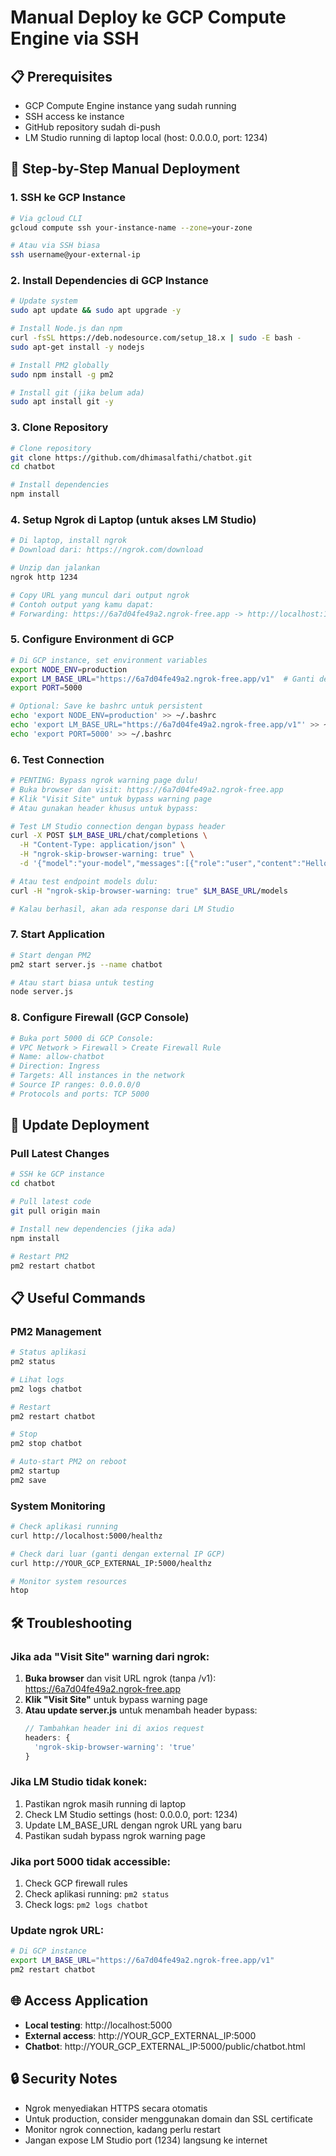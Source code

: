 # Manual Deploy ke GCP Compute Engine via SSH

## 📋 Prerequisites
- GCP Compute Engine instance yang sudah running
- SSH access ke instance
- GitHub repository sudah di-push
- LM Studio running di laptop local (host: 0.0.0.0, port: 1234)

## 🚀 Step-by-Step Manual Deployment

### 1. SSH ke GCP Instance
```bash
# Via gcloud CLI
gcloud compute ssh your-instance-name --zone=your-zone

# Atau via SSH biasa
ssh username@your-external-ip
```

### 2. Install Dependencies di GCP Instance
```bash
# Update system
sudo apt update && sudo apt upgrade -y

# Install Node.js dan npm
curl -fsSL https://deb.nodesource.com/setup_18.x | sudo -E bash -
sudo apt-get install -y nodejs

# Install PM2 globally
sudo npm install -g pm2

# Install git (jika belum ada)
sudo apt install git -y
```

### 3. Clone Repository
```bash
# Clone repository
git clone https://github.com/dhimasalfathi/chatbot.git
cd chatbot

# Install dependencies
npm install
```

### 4. Setup Ngrok di Laptop (untuk akses LM Studio)
```bash
# Di laptop, install ngrok
# Download dari: https://ngrok.com/download

# Unzip dan jalankan
ngrok http 1234

# Copy URL yang muncul dari output ngrok
# Contoh output yang kamu dapat:
# Forwarding: https://6a7d04fe49a2.ngrok-free.app -> http://localhost:1234
```

### 5. Configure Environment di GCP
```bash
# Di GCP instance, set environment variables
export NODE_ENV=production
export LM_BASE_URL="https://6a7d04fe49a2.ngrok-free.app/v1"  # Ganti dengan ngrok URL kamu
export PORT=5000

# Optional: Save ke bashrc untuk persistent
echo 'export NODE_ENV=production' >> ~/.bashrc
echo 'export LM_BASE_URL="https://6a7d04fe49a2.ngrok-free.app/v1"' >> ~/.bashrc
echo 'export PORT=5000' >> ~/.bashrc
```

### 6. Test Connection
```bash
# PENTING: Bypass ngrok warning page dulu!
# Buka browser dan visit: https://6a7d04fe49a2.ngrok-free.app
# Klik "Visit Site" untuk bypass warning page
# Atau gunakan header khusus untuk bypass:

# Test LM Studio connection dengan bypass header
curl -X POST $LM_BASE_URL/chat/completions \
  -H "Content-Type: application/json" \
  -H "ngrok-skip-browser-warning: true" \
  -d '{"model":"your-model","messages":[{"role":"user","content":"Hello"}]}'

# Atau test endpoint models dulu:
curl -H "ngrok-skip-browser-warning: true" $LM_BASE_URL/models

# Kalau berhasil, akan ada response dari LM Studio
```

### 7. Start Application
```bash
# Start dengan PM2
pm2 start server.js --name chatbot

# Atau start biasa untuk testing
node server.js
```

### 8. Configure Firewall (GCP Console)
```bash
# Buka port 5000 di GCP Console:
# VPC Network > Firewall > Create Firewall Rule
# Name: allow-chatbot
# Direction: Ingress
# Targets: All instances in the network
# Source IP ranges: 0.0.0.0/0
# Protocols and ports: TCP 5000
```

## 🔄 Update Deployment

### Pull Latest Changes
```bash
# SSH ke GCP instance
cd chatbot

# Pull latest code
git pull origin main

# Install new dependencies (jika ada)
npm install

# Restart PM2
pm2 restart chatbot
```

## 📋 Useful Commands

### PM2 Management
```bash
# Status aplikasi
pm2 status

# Lihat logs
pm2 logs chatbot

# Restart
pm2 restart chatbot

# Stop
pm2 stop chatbot

# Auto-start PM2 on reboot
pm2 startup
pm2 save
```

### System Monitoring
```bash
# Check aplikasi running
curl http://localhost:5000/healthz

# Check dari luar (ganti dengan external IP GCP)
curl http://YOUR_GCP_EXTERNAL_IP:5000/healthz

# Monitor system resources
htop
```

## 🛠 Troubleshooting

### Jika ada "Visit Site" warning dari ngrok:
1. **Buka browser** dan visit URL ngrok (tanpa /v1): https://6a7d04fe49a2.ngrok-free.app
2. **Klik "Visit Site"** untuk bypass warning page
3. **Atau update server.js** untuk menambah header bypass:
   ```javascript
   // Tambahkan header ini di axios request
   headers: {
     'ngrok-skip-browser-warning': 'true'
   }
   ```

### Jika LM Studio tidak konek:
1. Pastikan ngrok masih running di laptop
2. Check LM Studio settings (host: 0.0.0.0, port: 1234)
3. Update LM_BASE_URL dengan ngrok URL yang baru
4. Pastikan sudah bypass ngrok warning page

### Jika port 5000 tidak accessible:
1. Check GCP firewall rules
2. Check aplikasi running: `pm2 status`
3. Check logs: `pm2 logs chatbot`

### Update ngrok URL:
```bash
# Di GCP instance
export LM_BASE_URL="https://6a7d04fe49a2.ngrok-free.app/v1"
pm2 restart chatbot
```

## 🌐 Access Application
- **Local testing**: http://localhost:5000
- **External access**: http://YOUR_GCP_EXTERNAL_IP:5000
- **Chatbot**: http://YOUR_GCP_EXTERNAL_IP:5000/public/chatbot.html

## 🔒 Security Notes
- Ngrok menyediakan HTTPS secara otomatis
- Untuk production, consider menggunakan domain dan SSL certificate
- Monitor ngrok connection, kadang perlu restart
- Jangan expose LM Studio port (1234) langsung ke internet

